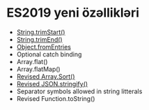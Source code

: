 # ES2019 yeni özəllikləri

- [String.trimStart()](/String/README.md)
- [String.trimEnd()](/String/README.md)
- [Object.fromEntries](/Obyekt/README.md)
- Optional catch binding
- Array.flat()
- Array.flatMap()
- [Revised Array.Sort()](/Array/README.md)
- [Revised JSON.stringify()](/JSON/README.md)
- Separator symbols allowed in string litterals
- Revised Function.toString()

